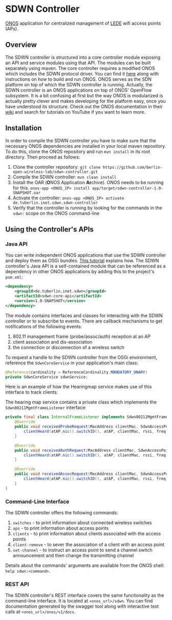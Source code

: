 SDWN Controller
===============

[ONOS](http://onospoject.org) application for centralized management of [LEDE](https://lede-project.org/) wifi access points (APs).

## Overview

The SDWN controller is structured into a core controller module exposing an API and service modules using that API. The modules can be built separately using maven. The core controller requires a modified ONOS which includes the SDWN protocol driver. You can find it [here](https://github.com/berlin-open-wireless-lab/sdwn-onos) along with instructions on how to build and run ONOS.
ONOS serves as the SDN platform on top of which the SDWN controller is running.
Actually, the SDWN controller is an ONOS applications on top of ONOS' OpenFlow subsystem. It is a bit confusing at first but the way ONOS is modularized is actually pretty clever and makes developing for the platform easy, once you have understood its structure. Check out the ONOS documentation in their [wiki](https://wiki.onosproject.org/display/ONOS/Wiki+Home) and search for tutorials on YouTube if you want to learn more.

## Installation

In order to compile the SDWN controller you have to make sure that the necessary ONOS dependencies are installed in your local maven repository. To do this, clone the ONOS repository and run ```mvn install``` in its root directory. Then proceed as follows:

1. Clone the controller repository: ```git clone https://github.com/berlin-open-wireless-lab/sdwn-controller.git```
2. Compile the SDWN controller: ```mvn clean install```
3. Install the OAR (**O**NOS Application **Ar**chive). ONOS needs to be running for this. ```onos-app <ONOS_IP> install app/target/sdwn-controller-1.0-SNAPSHOT.oar```
4. Activate the controller: ```onos-app <ONOS_IP> activate de.tuberlin.inet.sdwn.sdwn-controller```
5. Verify that the controller is running by looking for the commands in the ```sdwn:``` scope on the ONOS command-line

## Using the Controller's APIs

### Java API
You can write independent ONOS applications that use the SDWN controller and deploy them as OSGi bundles. [This tutorial](https://wiki.onosproject.org/display/ONOS/Template+Application+Tutorial) explains how. 
The SDWN controller's Java API is a self-contained module that can be referenced as a dependency in other ONOS applications by adding this to the project's ```pom.xml```:
```xml
<dependency>
    <groupId>de.tuberlin.inet.sdwn</groupId>
    <artifactId>sdwn-core-api</artifactId>
    <version>1.0-SNAPSHOT</version>
</dependency>
```

The module contains interfaces and classes for interacting with the SDWN controller or to subscribe to events. There are callback mechanisms to get notifications of the following events:
1. 802.11 management frame (probe/assoc/auth) reception at an AP
2. client association and dis-association
3. the connection or disconnection of a wireless switch

To request a handle to the SDWN controller from the OSGi environment, reference the ```SdwnCoreService``` in your application's main class:

```java
@Reference(cardinality = ReferenceCardinality.MANDATORY_UNARY)
private SdwnCoreService sdwnService;
```

Here is an example of how the Hearingmap service makes use of this interface to track clients:

The hearing map service contains a private class which implements the ```Sdwn80211MgmtFrameListener``` interface:
```java
private final class InternalFrameListener implements Sdwn80211MgmtFrameListener {
    @Override
    public void receivedProbeRequest(MacAddress clientMac, SdwnAccessPoint atAP, long xid, long rssi, long freq) {
        clientHeard(atAP.nic().switchID(), atAP, clientMac, rssi, freq);
    }

    @Override
    public void receivedAuthRequest(MacAddress clientMac, SdwnAccessPoint atAP, long xid, long rssi, long freq) {
        clientHeard(atAP.nic().switchID(), atAP, clientMac, rssi, freq);
    }

    @Override
    public void receivedAssocRequest(MacAddress clientMac, SdwnAccessPoint atAP, long xid, long rssi, long freq) {
        clientHeard(atAP.nic().switchID(), atAP, clientMac, rssi, freq);
    }
}
```

### Command-Line Interface

The SDWN controller offers the following commands:
1. ```switches``` - to print information about connected wireless switches
2. ```aps``` - to print information about access points
3. ```clients``` - to print information about clients associated with the access points
4. ```client-remove``` - to sever the association of a client with an access point
5. ```set-channel``` - to instruct an access point to send a channel switch announcement and then change the transmitting channel

Details about the commands' arguments are available from the ONOS shell: ```help sdwn:<command>```.

### REST API

The SDWN controller's REST interface covers the same funcitonality as the command-line interface. It is located at ```<onos_url>/sdwn```. You can find documentation generated by the swagger tool along with interactive test calls at ```<onos_url>/onos/v1/docs```.
